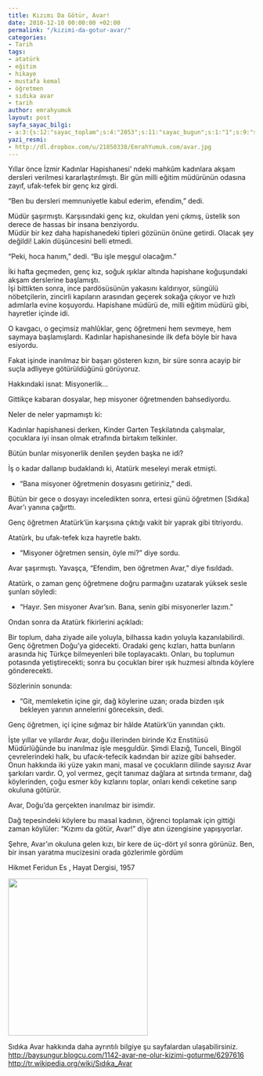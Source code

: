 ```yaml
---
title: Kızımı Da Götür, Avar!
date: 2010-12-10 00:00:00 +02:00
permalink: "/kizimi-da-gotur-avar/"
categories:
- Tarih
tags:
- atatürk
- eğitim
- hikaye
- mustafa kemal
- öğretmen
- sıdıka avar
- tarih
author: emrahyumuk
layout: post
sayfa_sayac_bilgi:
- a:3:{s:12:"sayac_toplam";s:4:"2053";s:11:"sayac_bugun";s:1:"1";s:9:"son_okuma";s:10:"1364893524";}
yazi_resmi:
- http://dl.dropbox.com/u/21850338/EmrahYumuk.com/avar.jpg
---
```


Yıllar önce İzmir Kadınlar Hapishanesi&#8217; ndeki mahkûm kadınlara akşam dersleri verilmesi kararlaştırılmıştı. Bir gün milli eğitim müdürünün odasına zayıf, ufak-tefek bir genç kız girdi.

&#8220;Ben bu dersleri memnuniyetle kabul ederim, efendim,&#8221; dedi.

Müdür şaşırmıştı. Karşısındaki genç kız, okuldan yeni çıkmış, üstelik son derece de hassas bir insana benziyordu.  
Müdür bir kez daha hapishanedeki tipleri gözünün önüne getirdi. Olacak şey değildi! Lakin düşüncesini belli etmedi.

&#8220;Peki, hoca hanım,&#8221; dedi. &#8220;Bu işle meşgul olacağım.&#8221;  
<!--more-->

İki hafta geçmeden, genç kız, soğuk ışıklar altında hapishane koğuşundaki akşam derslerine başlamıştı.  
İşi bittikten sonra, ince pardösüsünün yakasını kaldırıyor, süngülü nöbetçilerin, zincirli kapıların arasından geçerek sokağa çıkıyor ve hızlı adımlarla evine koşuyordu. Hapishane müdürü de, milli eğitim müdürü gibi, hayretler içinde idi.

O kavgacı, o geçimsiz mahlûklar, genç öğretmeni hem sevmeye, hem saymaya başlamışlardı. Kadınlar hapishanesinde ilk defa böyle bir hava esiyordu.

Fakat işinde inanılmaz bir başarı gösteren kızın, bir süre sonra acayip bir suçla adliyeye götürüldüğünü görüyoruz.

Hakkındaki isnat: Misyonerlik&#8230;

Gittikçe kabaran dosyalar, hep misyoner öğretmenden bahsediyordu.

Neler de neler yapmamıştı ki:

Kadınlar hapishanesi derken, Kinder Garten Teşkilatında çalışmalar, çocuklara iyi insan olmak etrafında birtakım telkinler.

Bütün bunlar misyonerlik denilen şeyden başka ne idi?

İş o kadar dallanıp budaklandı ki, Atatürk meseleyi merak etmişti.

- &#8220;Bana misyoner öğretmenin dosyasını getiriniz,&#8221; dedi.

Bütün bir gece o dosyayı inceledikten sonra, ertesi günü öğretmen [Sıdıka] Avar&#8217;ı yanına çağırttı.

Genç öğretmen Atatürk&#8217;ün karşısına çıktığı vakit bir yaprak gibi titriyordu.

Atatürk, bu ufak-tefek kıza hayretle baktı.

- &#8220;Misyoner öğretmen sensin, öyle mi?&#8221; diye sordu.

Avar şaşırmıştı. Yavaşça, &#8220;Efendim, ben öğretmen Avar,&#8221; diye fısıldadı.

Atatürk, o zaman genç öğretmene doğru parmağını uzatarak yüksek sesle şunları söyledi:  
- &#8220;Hayır. Sen misyoner Avar&#8217;sın. Bana, senin gibi misyonerler lazım.&#8221;

Ondan sonra da Atatürk fikirlerini açıkladı:

Bir toplum, daha ziyade aile yoluyla, bilhassa kadın yoluyla kazanılabilirdi. Genç öğretmen Doğu&#8217;ya gidecekti. Oradaki genç kızları, hatta bunların arasında hiç Türkçe bilmeyenleri bile toplayacaktı. Onları, bu toplumun potasında yetiştirecekti; sonra bu çocuklan birer ışık huzmesi altında köylere gönderecekti.

Sözlerinin sonunda:

- &#8220;Git, memleketin içine gir, dağ köylerine uzan; orada bizden ışık  
bekleyen yarının annelerini göreceksin, dedi.

Genç öğretmen, içi içine sığmaz bir hâlde Atatürk&#8217;ün yanından çıktı.

İşte yıllar ve yıllardır Avar, doğu illerinden birinde Kız Enstitüsü Müdürlüğünde bu inanılmaz işle meşguldür. Şimdi Elazığ, Tunceli, Bingöl çevrelerindeki halk, bu ufacık-tefecik kadından bir azize gibi bahseder. Onun hakkında iki yüze yakın mani, masal ve çocukların dilinde sayısız Avar şarkıları vardır. O, yol vermez, geçit tanımaz dağlara at sırtında tırmanır, dağ köylerinden, çoğu esmer köy kızlarını toplar, onları kendi ceketine sarıp okuluna götürür.

Avar, Doğu&#8217;da gerçekten inanılmaz bir isimdir.

Dağ tepesindeki köylere bu masal kadının, öğrenci toplamak için gittiği zaman köylüler: &#8220;Kızımı da götür, Avar!&#8221; diye atın üzengisine yapışıyorlar.

Şehre, Avar&#8217;ın okuluna gelen kızı, bir kere de üç-dört yıl sonra görünüz. Ben, bir insan yaratma mucizesini orada gözlerimle gördüm

Hikmet Feridun Es , Hayat Dergisi, 1957

<img class="alignnone" title="sıdıka avar" src="http://dl.dropbox.com/u/21850338/EmrahYumuk.com/avar-b.jpg" alt="" width="285" height="320" />

Sıdıka Avar hakkında daha ayrıntılı bilgiye şu sayfalardan ulaşabilirsiniz.  
<a href="http://baysungur.blogcu.com/1142-avar-ne-olur-kizimi-goturme/6297616" target="_blank">http://baysungur.blogcu.com/1142-avar-ne-olur-kizimi-goturme/6297616</a>  
<a href="http://tr.wikipedia.org/wiki/Sıdıka_Avar" target="_blank">http://tr.wikipedia.org/wiki/Sıdıka_Avar</a>